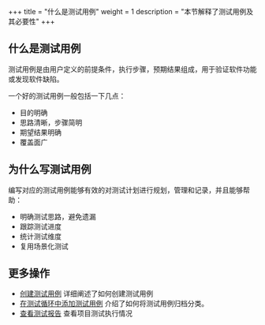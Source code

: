 +++
title = "什么是测试用例"
weight = 1
description = "本节解释了测试用例及其必要性"
+++

## 什么是测试用例

测试用例是由用户定义的前提条件，执行步骤，预期结果组成，用于验证软件功能或发现软件缺陷。

一个好的测试用例一般包括一下几点：

- 目的明确
- 思路清晰，步骤简明
- 期望结果明确
- 覆盖面广

## 为什么写测试用例

编写对应的测试用例能够有效的对测试计划进行规划，管理和记录，并且能够帮助：

- 明确测试思路，避免遗漏
- 跟踪测试进度
- 统计测试维度
- 复用场景化测试

## 更多操作

- [创建测试用例](../create-case) 详细阐述了如何创建测试用例
- [在测试循环中添加测试用例](../../test-cycle/add-case) 介绍了如何将测试用例归档分类。
- [查看测试报告](../../test-report/) 查看项目测试执行情况